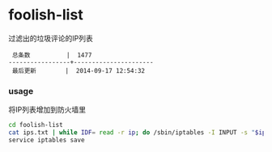 foolish-list
============

过滤出的垃圾评论的IP列表

```
 总条数          |  1477       
-----------------+----------------------
 最后更新        |  2014-09-17 12:54:32     
```

### usage

将IP列表增加到防火墙里

```bash
cd foolish-list
cat ips.txt | while IDF= read -r ip; do /sbin/iptables -I INPUT -s "$ip" -j DROP; done
service iptables save
```
